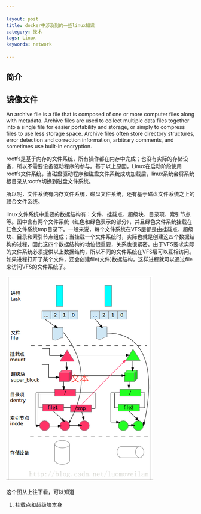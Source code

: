 ```yaml
---

layout: post
title: docker中涉及到的一些linux知识
category: 技术
tags: Linux
keywords: network 

---
```


## 简介

## 镜像文件

An archive file is a file that is composed of one or more computer files along with metadata. Archive files are used to collect multiple data files together into a single file for easier portability and storage, or simply to compress files to use less storage space. Archive files often store directory structures, error detection and correction information, arbitrary comments, and sometimes use built-in encryption.

rootfs是基于内存的文件系统，所有操作都在内存中完成；也没有实际的存储设备，所以不需要设备驱动程序的参与。基于以上原因，Linux在启动阶段使用rootfs文件系统，当磁盘驱动程序和磁盘文件系统成功加载后，linux系统会将系统根目录从rootfs切换到磁盘文件系统。

所以呢，文件系统有内存文件系统，磁盘文件系统，还有基于磁盘文件系统之上的联合文件系统。

linux文件系统中重要的数据结构有：文件、挂载点、超级块、目录项、索引节点等。图中含有两个文件系统（红色和绿色表示的部分），并且绿色文件系统挂载在红色文件系统tmp目录下。一般来说，每个文件系统在VFS层都是由挂载点、超级块、目录和索引节点组成；当挂载一个文件系统时，实际也就是创建这四个数据结构的过程，因此这四个数据结构的地位很重要，关系也很紧密。由于VFS要求实际的文件系统必须提供以上数据结构，所以不同的文件系统在VFS层可以互相访问。
    如果进程打开了某个文件，还会创建file(文件)数据结构，这样进程就可以通过file来访问VFS的文件系统了。

![](/public/upload/linux/linux_fs.png)

这个图从上往下看，可以知道

1. 挂载点和超级块本身